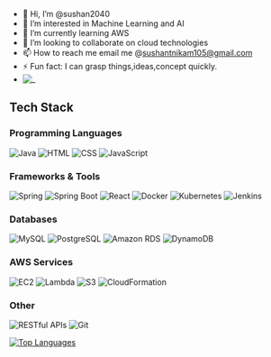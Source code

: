 - 👋 Hi, I’m @sushan2040
- 👀 I’m interested in Machine Learning and AI
- 🌱 I’m currently learning AWS
- 💞️ I’m looking to collaborate on cloud technologies
- 📫 How to reach me email me @sushantnikam105@gmail.com
- ⚡ Fun fact: I can grasp things,ideas,concept quickly.
- ![_](https://github.com/user-attachments/assets/7629ff7c-d38f-4e32-aa78-afadb29bb356)

## Tech Stack

### Programming Languages
![Java](https://img.shields.io/badge/Java-ED8B00?style=for-the-badge&logo=java&logoColor=white)
![HTML](https://img.shields.io/badge/HTML-E34F26?style=for-the-badge&logo=html5&logoColor=white)
![CSS](https://img.shields.io/badge/CSS-1572B6?style=for-the-badge&logo=css3&logoColor=white)
![JavaScript](https://img.shields.io/badge/JavaScript-F7DF1E?style=for-the-badge&logo=javascript&logoColor=black)

### Frameworks & Tools
![Spring](https://img.shields.io/badge/Spring-6DB33F?style=for-the-badge&logo=spring&logoColor=white)
![Spring Boot](https://img.shields.io/badge/Spring_Boot-6DB33F?style=for-the-badge&logo=spring-boot&logoColor=white)
![React](https://img.shields.io/badge/React-61DAFB?style=for-the-badge&logo=react&logoColor=black)
![Docker](https://img.shields.io/badge/Docker-2496ED?style=for-the-badge&logo=docker&logoColor=white)
![Kubernetes](https://img.shields.io/badge/Kubernetes-326CE5?style=for-the-badge&logo=kubernetes&logoColor=white)
![Jenkins](https://img.shields.io/badge/Jenkins-D24939?style=for-the-badge&logo=jenkins&logoColor=white)

### Databases
![MySQL](https://img.shields.io/badge/MySQL-4479A1?style=for-the-badge&logo=mysql&logoColor=white)
![PostgreSQL](https://img.shields.io/badge/PostgreSQL-336791?style=for-the-badge&logo=postgresql&logoColor=white)
![Amazon RDS](https://img.shields.io/badge/Amazon_RDS-527FFF?style=for-the-badge&logo=amazon-rds&logoColor=white)
![DynamoDB](https://img.shields.io/badge/DynamoDB-4053D6?style=for-the-badge&logo=amazon-dynamodb&logoColor=white)

### AWS Services
![EC2](https://img.shields.io/badge/EC2-FF9900?style=for-the-badge&logo=amazon-ec2&logoColor=white)
![Lambda](https://img.shields.io/badge/Lambda-FF9900?style=for-the-badge&logo=aws-lambda&logoColor=white)
![S3](https://img.shields.io/badge/S3-569A31?style=for-the-badge&logo=amazon-s3&logoColor=white)
![CloudFormation](https://img.shields.io/badge/CloudFormation-FF9900?style=for-the-badge&logo=aws-cloudformation&logoColor=white)

### Other
![RESTful APIs](https://img.shields.io/badge/RESTful_APIs-007ACC?style=for-the-badge&logo=api&logoColor=white)
![Git](https://img.shields.io/badge/Git-F05033?style=for-the-badge&logo=git&logoColor=white)

[![Top Languages](https://github-contributor-stats.vercel.app/api?username=sushant2040&limit=5&theme=radical&combine_all_yearly_contributions=true)](https://github.com/sushan2040)



<!---![_]()

sushan2040/sushan2040 is a ✨ special ✨ repository because its `README.md` (this file) appears on your GitHub profile.
You can click the Preview link to take a look at your changes.
--->
